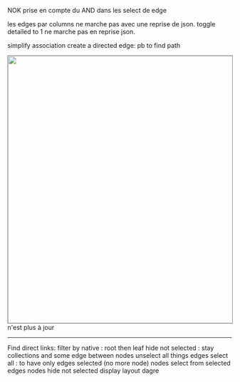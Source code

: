 
NOK prise en compte du AND dans les select de edge

les edges par columns ne marche pas avec une reprise de json. 
toggle detailed to 1 ne marche pas en reprise json. 

simplify association create a directed edge: pb to find path 

<img src ="./img/edgePerColumn.png" width = "600px" style="border: 1px solid grey;">
n'est plus à jour

----------------
Find direct links: 
filter by native : root then leaf 
hide not selected : stay collections and some edge between nodes
unselect all things
edges select all : to have only edges selected (no more node)
nodes select from selected edges 
nodes hide not selected 
display layout dagre